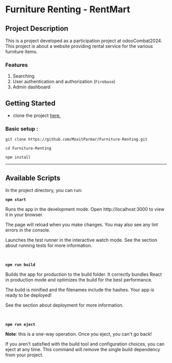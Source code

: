 # Furniture Renting - RentMart 

## Project Description
This is a project developed as a participation project at odooCombat2024.
This project is about a website providing rental service for the various furniture items.

### Features
   1. Searching
   2. User authentication and authorization (`Firebase`)
   3. Admin dashboard
 

## Getting Started

* clone the project [here.](https://github.com/MoxitParmar/Furniture-Renting.git)

 ### Basic setup :
 
 ```
 git clone https://github.com/MoxitParmar/Furniture-Renting.git
 
 cd Furniture-Renting
 
 npm install 
 
 ```
 
 <hr/>
 
## Available Scripts
In the project directory, you can run:

**`npm start`** <br/>

Runs the app in the development mode.
Open http://localhost:3000 to view it in your browser.

The page will reload when you make changes.
You may also see any lint errors in the console.

Launches the test runner in the interactive watch mode.
See the section about running tests for more information.

<br/>

**`npm run build `** <br/>

Builds the app for production to the build folder.
It correctly bundles React in production mode and optimizes the build for the best performance.

The build is minified and the filenames include the hashes.
Your app is ready to be deployed!

See the section about deployment for more information.

<br/>

**`npm run eject`** <br />

**Note**: this is a one-way operation. Once you eject, you can't go back!

If you aren't satisfied with the build tool and configuration choices, you can eject at any time. This command will remove the single build dependency from your project.

